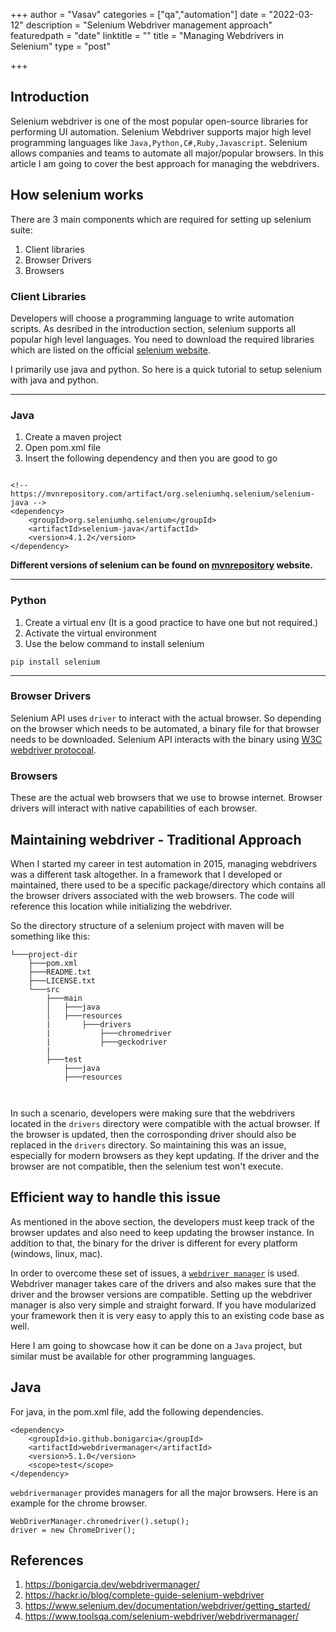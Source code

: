 +++
author = "Vasav"
categories = ["qa","automation"]
date = "2022-03-12"
description = "Selenium Webdriver management approach"
featuredpath = "date"
linktitle = ""
title = "Managing Webdrivers in Selenium"
type = "post"

+++

## Introduction
Selenium webdriver is one of the most popular open-source libraries for performing UI automation. Selenium Webdriver supports major high level programming languages like ```Java,Python,C#,Ruby,Javascript```. Selenium allows companies and teams to automate all major/popular browsers. In this article I am going to cover the best approach for managing the webdrivers.

## How selenium works

There are 3 main components which are required for setting up selenium suite:
1. Client libraries
2. Browser Drivers
3. Browsers

### Client Libraries
Developers will choose a programming language to write automation scripts. As desribed in the introduction section, selenium supports all popular high level languages. You need to download the required libraries which are listed on the official [selenium website](https://www.selenium.dev/downloads/). 

I primarily use java and python. So here is a quick tutorial to setup selenium with java and python.
___

### Java
1. Create a maven project 
2. Open pom.xml file
3. Insert the following dependency and then you are good to go
```

<!-- https://mvnrepository.com/artifact/org.seleniumhq.selenium/selenium-java -->
<dependency>
    <groupId>org.seleniumhq.selenium</groupId>
    <artifactId>selenium-java</artifactId>
    <version>4.1.2</version>
</dependency>
```
**Different versions of selenium can be found on [mvnrepository](https://mvnrepository.com/artifact/org.seleniumhq.selenium/selenium-java) website.** 
___
### Python
1. Create a virtual env (It is a good practice to have one but not required.)
2. Activate the virtual environment
3. Use the below command to install selenium
```
pip install selenium
```
___

### Browser Drivers
Selenium API uses ```driver``` to interact with the actual browser. So depending on the browser which needs to be automated, a binary file for that browser needs to be downloaded. Selenium API interacts with the binary using [W3C webdriver protocoal](https://www.w3.org/TR/webdriver/).

### Browsers
These are the actual web browsers that we use to browse internet. Browser drivers will interact with native capabilities of each browser.

## Maintaining webdriver - Traditional Approach
When I started my career in test automation in 2015, managing webdrivers was a different task altogether. In a framework that I developed or maintained, there used to be a specific package/directory which contains all the browser drivers associated with the web browsers. The code will reference this location while initializing the webdriver.

So the directory structure of a selenium project with maven will be something like this:
```
└───project-dir
    ├───pom.xml
    ├───README.txt
    ├───LICENSE.txt
    └───src
        ├───main
        │   ├───java
        │   ├───resources
        |       ├───drivers
        |           ├───chromedriver
        |           ├───geckodriver
        |
        ├───test
            ├───java
            ├───resources
          
        
```

In such a scenario, developers were making sure that the webdrivers located in the ```drivers``` directory were compatible with the actual browser. If the browser is updated, then the corrosponding driver should also be replaced in the ```drivers``` directory. So maintaining this was an issue, especially for modern browsers as they kept updating. If the driver and the browser are not compatible, then the selenium test won't execute.

## Efficient way to handle this issue

As mentioned in the above section, the developers must keep track of the browser updates and also need to keep updating the browser instance. In addition to that, the binary for the driver is different for every platform (windows, linux, mac).

In order to overcome these set of issues, a [```webdriver manager```](https://bonigarcia.dev/webdrivermanager/) is used. Webdriver manager takes care of the drivers and also makes sure that the driver and the browser versions are compatible. Setting up the webdriver manager is also very simple and straight forward. If you have modularized your framework then it is very easy to apply this to an existing code base as well.

Here I am going to showcase how it can be done on a ```Java``` project, but similar must be available for other programming languages.

## Java

For java, in the pom.xml file, add the following dependencies.

```
<dependency>
    <groupId>io.github.bonigarcia</groupId>
    <artifactId>webdrivermanager</artifactId>
    <version>5.1.0</version>
    <scope>test</scope>
</dependency>
```

```webdrivermanager``` provides managers for all the major browsers. Here is an example for the chrome browser. 

```
WebDriverManager.chromedriver().setup();
driver = new ChromeDriver();
```


## References
1. https://bonigarcia.dev/webdrivermanager/
2. https://hackr.io/blog/complete-guide-selenium-webdriver
3. https://www.selenium.dev/documentation/webdriver/getting_started/
4. https://www.toolsqa.com/selenium-webdriver/webdrivermanager/
